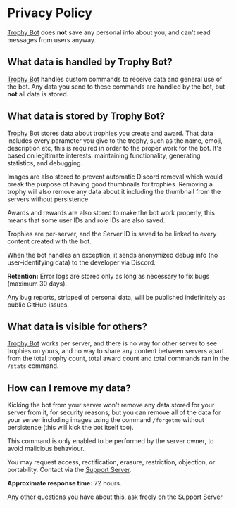 # Privacy Policy

[Trophy Bot](https://github.com/jhg/trophy-bot) does **not** save any personal info
 about you, and can't read messages from users anyway.

## What data is handled by Trophy Bot?

[Trophy Bot](https://github.com/jhg/trophy-bot) handles custom commands to receive data
 and general use of the bot. Any data you send to these commands are handled by the bot,
 but **not** all data is stored.

## What data is stored by Trophy Bot?

[Trophy Bot](https://github.com/jhg/trophy-bot) stores data about trophies you create
 and award. That data includes every parameter you give to the trophy, such as the name, emoji,
 description etc, this is required in order to the proper work for the bot. It's based on
 legitimate interests: maintaining functionality, generating statistics, and debugging.

Images are also stored to prevent automatic Discord removal which would break the purpose of
 having good thumbnails for trophies. Removing a trophy will also remove any data about it
 including the thumbnail from the servers without persistence.

Awards and rewards are also stored to make the bot work properly, this means that some
 user IDs and role IDs are also saved.

Trophies are per-server, and the Server ID is saved to be linked to every content
 created with the bot.

When the bot handles an exception, it sends anonymized debug info (no user-identifying data)
 to the developer via Discord.

**Retention:** Error logs are stored only as long as necessary to fix bugs (maximum 30 days).

Any bug reports, stripped of personal data, will be published indefinitely as public GitHub issues.

## What data is visible for others?

[Trophy Bot](https://github.com/jhg/trophy-bot) works per server, and
 there is no way for other server to see trophies on yours, and no way to share
 any content between servers apart from the total trophy count, total award count
 and total commands ran in the `/stats` command.

## How can I remove my data?

Kicking the bot from your server won't remove any data stored for your server from it, for
 security reasons, but you can remove all of the data for your server including images using
 the command `/forgetme` without persistence (this will kick the bot itself too).

This command is only enabled to be performed by the server owner, to avoid malicious behaviour.

You may request access, rectification, erasure, restriction, objection, or portability. Contact via the [Support Server](https://discord.gg/kNmgU44xgU).

**Approximate response time:** 72 hours.

Any other questions you have about this, ask freely on the [Support Server](https://discord.gg/kNmgU44xgU)
